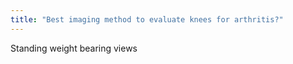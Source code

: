 ```yaml
---
title: "Best imaging method to evaluate knees for arthritis?"
---
```

Standing weight bearing views

